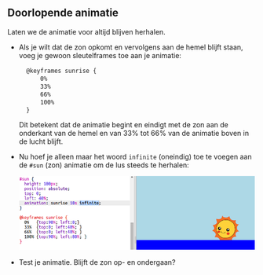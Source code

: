 ## Doorlopende animatie

Laten we de animatie voor altijd blijven herhalen.

+ Als je wilt dat de zon opkomt en vervolgens aan de hemel blijft staan, voeg je gewoon sleutelframes toe aan je animatie:
    
        @keyframes sunrise {
            0%  
            33% 
            66% 
            100%
        }
        
    
    Dit betekent dat de animatie begint en eindigt met de zon aan de onderkant van de hemel en van 33% tot 66% van de animatie boven in de lucht blijft.

+ Nu hoef je alleen maar het woord `infinite` (oneindig) toe te voegen aan de `#sun` (zon) animatie om de lus steeds te herhalen:
    
    ![screenshot](images/sunrise-infinite.png)

+ Test je animatie. Blijft de zon op- en ondergaan?